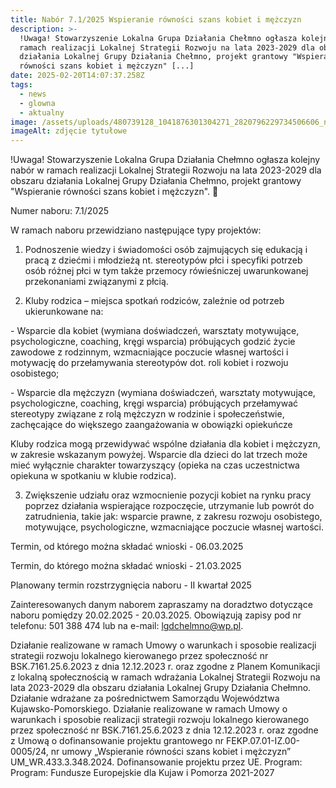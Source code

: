 ```yaml
---
title: Nabór 7.1/2025 Wspieranie równości szans kobiet i mężczyzn
description: >-
  !Uwaga! Stowarzyszenie Lokalna Grupa Działania Chełmno ogłasza kolejny nabór w
  ramach realizacji Lokalnej Strategii Rozwoju na lata 2023-2029 dla obszaru
  działania Lokalnej Grupy Działania Chełmno, projekt grantowy "Wspieranie
  równości szans kobiet i mężczyzn" [...]
date: 2025-02-20T14:07:37.258Z
tags:
  - news
  - glowna
  - aktualny
image: /assets/uploads/480739128_1041876301304271_2820796229734506606_n.jpg
imageAlt: zdjęcie tytułowe
---
```

!Uwaga! Stowarzyszenie Lokalna Grupa Działania Chełmno ogłasza kolejny nabór w ramach realizacji Lokalnej Strategii Rozwoju na lata 2023-2029 dla obszaru działania Lokalnej Grupy Działania Chełmno, projekt grantowy "Wspieranie równości szans kobiet i mężczyzn". 🙂

Numer naboru: 7.1/2025

W ramach naboru przewidziano następujące typy projektów:

1) Podnoszenie wiedzy i świadomości osób zajmujących się edukacją i pracą z dziećmi i młodzieżą nt. stereotypów płci i specyfiki potrzeb osób różnej płci w tym także przemocy rówieśniczej uwarunkowanej przekonaniami związanymi z płcią.

2) Kluby rodzica – miejsca spotkań rodziców, zależnie od potrzeb ukierunkowane na:

\- Wsparcie dla kobiet (wymiana doświadczeń, warsztaty motywujące, psychologiczne, coaching, kręgi wsparcia) próbujących godzić życie zawodowe z rodzinnym, wzmacniające poczucie własnej wartości i motywację do przełamywania stereotypów dot. roli kobiet i rozwoju osobistego;

\- Wsparcie dla mężczyzn (wymiana doświadczeń, warsztaty motywujące, psychologiczne, coaching, kręgi wsparcia) próbujących przełamywać stereotypy związane z rolą mężczyzn w rodzinie i społeczeństwie, zachęcające do większego zaangażowania w obowiązki opiekuńcze

Kluby rodzica mogą przewidywać wspólne działania dla kobiet i mężczyzn, w zakresie wskazanym powyżej. Wsparcie dla dzieci do lat trzech może mieć wyłącznie charakter towarzyszący (opieka na czas uczestnictwa opiekuna w spotkaniu w klubie rodzica).

3) Zwiększenie udziału oraz wzmocnienie pozycji kobiet na rynku pracy poprzez działania wspierające rozpoczęcie, utrzymanie lub powrót do zatrudnienia, takie jak: wsparcie prawne, z zakresu rozwoju osobistego, motywujące, psychologiczne, wzmacniające poczucie własnej wartości.

Termin, od którego można składać wnioski - 06.03.2025

Termin, do którego można składać wnioski - 21.03.2025

Planowany termin rozstrzygnięcia naboru - II kwartał 2025

Zainteresowanych danym naborem zapraszamy na doradztwo dotyczące naboru pomiędzy 20.02.2025 - 20.03.2025. Obowiązują zapisy pod nr telefonu: 501 388 474 lub na e-mail: lgdchelmno@wp.pl.

Działanie realizowane w ramach Umowy o warunkach i sposobie realizacji strategii rozwoju lokalnego kierowanego przez społeczność nr BSK.7161.25.6.2023 z dnia 12.12.2023 r. oraz zgodne z Planem Komunikacji z lokalną społecznością w ramach wdrażania Lokalnej Strategii Rozwoju na lata 2023-2029 dla obszaru działania Lokalnej Grupy Działania Chełmno. Działanie wdrażane za pośrednictwem Samorządu Województwa Kujawsko-Pomorskiego. Działanie realizowane w ramach Umowy o warunkach i sposobie realizacji strategii rozwoju lokalnego kierowanego przez społeczność nr BSK.7161.25.6.2023 z dnia 12.12.2023 r. oraz zgodne z Umową o dofinansowanie projektu grantowego nr FEKP.07.01-IZ.00-0005/24, nr umowy „Wspieranie równości szans kobiet i mężczyzn” UM_WR.433.3.348.2024. Dofinansowanie projektu przez UE. Program:  Program: Fundusze Europejskie dla Kujaw i Pomorza 2021-2027
